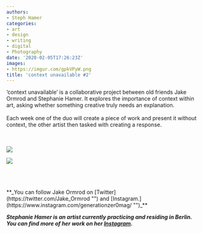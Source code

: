 ```yaml
---
authors:
- Steph Hamer
categories:
- art
- design
- writing
- digital
- Photography
date: '2020-02-05T17:26:23Z'
images:
- https://imgur.com/gpkVPyW.png
title: 'context unavailable #2'
---
```

‘context unavailable’ is a collaborative project between old friends Jake Ormrod and Stephanie Hamer. It explores the importance of context within art, asking whether something creative truly needs an explanation.<br>
<br>
Each week one of the duo will create a piece of work and present it without context, the other artist then tasked with creating a response.<br>
<br>
<br>

![](https://imgur.com/gpkVPyW.png "")

![](https://imgur.com/tXrMpMr.png "")

<br>
<br>
<br>
**_You can follow Jake Ormrod on [Twitter](https://twitter.com/Jake_Ormrod "") and [Instagram.](https://www.instagram.com/generationzer0mag/ "")_**

_**Stephanie Hamer is an artist currently practicing and residing in Berlin. You can find more of her work on her [Instagram](https://www.instagram.com/stephanie__hamer/ "").**_